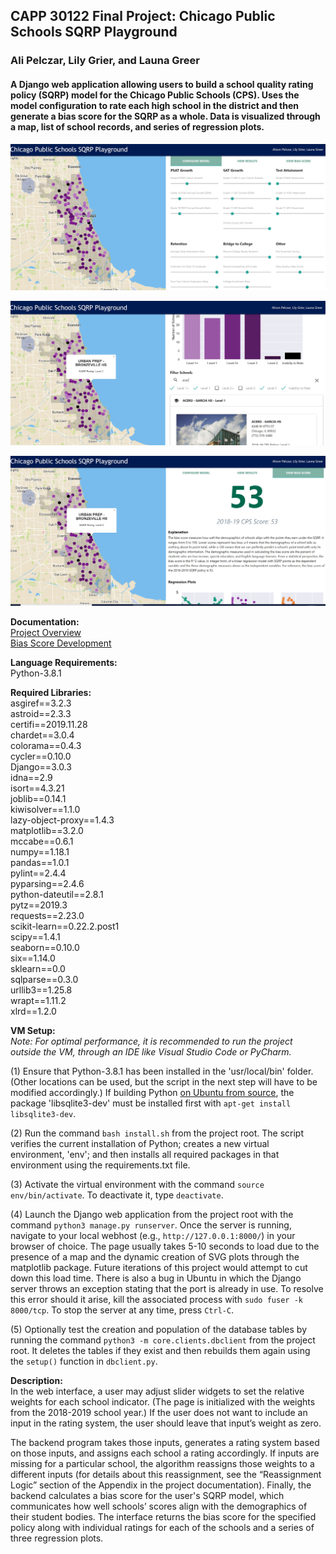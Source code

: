## CAPP 30122 Final Project: Chicago Public Schools SQRP Playground
### Ali Pelczar, Lily Grier, and Launa Greer
 
#### A Django web application allowing users to build a school quality rating policy (SQRP) model for the Chicago Public Schools (CPS). Uses the model configuration to rate each high school in the district and then generate a bias score for the SQRP as a whole.  Data is visualized through a map, list of school records, and series of regression plots.

![alt text](sqrp/static/img/Configure_Model.JPG "Configure Model")

![alt text](sqrp/static/img/View_Results.JPG "View Results")

![alt text](sqrp/static/img/View_Bias_Score.JPG "View Bias Score")

**Documentation:**  
[Project Overview](apelczar-launagreer-lilygrier.pdf)  
[Bias Score Development](core/docs/bias_score_dev.pdf)

**Language Requirements:**  
Python-3.8.1

**Required Libraries:**  
asgiref==3.2.3  
astroid==2.3.3  
certifi==2019.11.28  
chardet==3.0.4  
colorama==0.4.3  
cycler==0.10.0  
Django==3.0.3  
idna==2.9  
isort==4.3.21  
joblib==0.14.1  
kiwisolver==1.1.0  
lazy-object-proxy==1.4.3  
matplotlib==3.2.0  
mccabe==0.6.1  
numpy==1.18.1  
pandas==1.0.1  
pylint==2.4.4  
pyparsing==2.4.6  
python-dateutil==2.8.1  
pytz==2019.3  
requests==2.23.0  
scikit-learn==0.22.2.post1  
scipy==1.4.1  
seaborn==0.10.0  
six==1.14.0  
sklearn==0.0  
sqlparse==0.3.0  
urllib3==1.25.8  
wrapt==1.11.2  
xlrd==1.2.0

**VM Setup:**  
*Note: For optimal performance, it is recommended to run the project outside
the VM, through an IDE like Visual Studio Code or PyCharm.*

(1) Ensure that Python-3.8.1 has been installed in the 'usr/local/bin' folder.
(Other locations can be used, but the script in the next step will have to be
modified accordingly.) If building Python [on Ubuntu from source](https://linuxize.com/post/how-to-install-python-3-7-on-ubuntu-18-04/),
the package 'libsqlite3-dev' must be installed first with `apt-get install libsqlite3-dev`.

(2) Run the command `bash install.sh` from the project root. The script verifies the
current installation of Python; creates a new virtual environment, 'env'; and
then installs all required packages in that environment using the requirements.txt file.

(3) Activate the virtual environment with the command `source env/bin/activate`.
To deactivate it, type `deactivate`.

(4) Launch the Django web application from the project root with the
command `python3 manage.py runserver`. Once the server is running,
navigate to your local webhost (e.g., `http://127.0.0.1:8000/`) in your browser of 
choice. The page usually takes 5-10 seconds to load due to the presence of a 
map and the dynamic creation of SVG plots through the matplotlib package. Future
iterations of this project would attempt to cut down this load time. There is 
also a bug in Ubuntu in which the Django server throws an exception stating that 
the port is already in use. To resolve this error should it arise, kill the 
associated process with `sudo fuser -k 8000/tcp`. To stop the server at any 
time, press `Ctrl-C`.

(5) Optionally test the creation and population of the database tables by 
running the command `python3 -m core.clients.dbclient` from the project root.
It deletes the tables if they exist and then rebuilds them again using the 
`setup()` function in `dbclient.py`.

**Description:**  
In the web interface, a user may adjust slider widgets to set the 
relative weights for each school indicator. (The page is initialized with the
weights from the 2018-2019 school year.) If the user does not want to include an
input in the rating system, the user should leave that input’s weight as zero.

The backend program takes those inputs, generates a rating system based on those
inputs, and assigns each school a rating accordingly. If inputs are missing for
a particular school, the algorithm reassigns those weights to a different inputs
(for details about this reassignment, see the “Reassignment Logic” section of
the Appendix in the project documentation). Finally, the backend calculates 
a bias score for the user's SQRP model, which communicates how well schools’ 
scores align with the demographics of their student bodies. The interface 
returns the bias score for the specified policy along with individual ratings 
for each of the schools and a series of three regression plots.